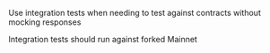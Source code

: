 Use integration tests when needing to test against contracts without mocking responses

Integration tests should run against forked Mainnet